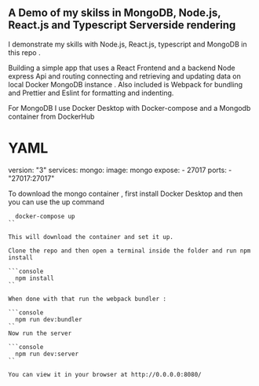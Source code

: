 ## A Demo of my skilss in MongoDB, Node.js, React.js and Typescript Serverside rendering

I demonstrate my skills with Node.js, React.js, typescript and MongoDB in this repo . 

Building a simple app that uses a React Frontend and a backend Node express Api and routing connecting and retrieving and updating data on local Docker MongoDB instance .
Also included is Webpack for bundling and Prettier and Eslint for formatting and indenting.

For MongoDB I use Docker Desktop with Docker-compose and a Mongodb container from DockerHub 
# YAML
  version: "3"
  services:
    mongo:
      image: mongo
      expose:
        - 27017
      ports:
        - "27017:27017"

To download the mongo container , first install Docker Desktop and then you can use the up command 

```console
  docker-compose up
``

This will download the container and set it up. 

Clone the repo and then open a terminal inside the folder and run npm install

```console
  npm install
``

When done with that run the webpack bundler : 

```console
  npm run dev:bundler
``
Now run the server

```console
  npm run dev:server
``

You can view it in your browser at http://0.0.0.0:8080/
